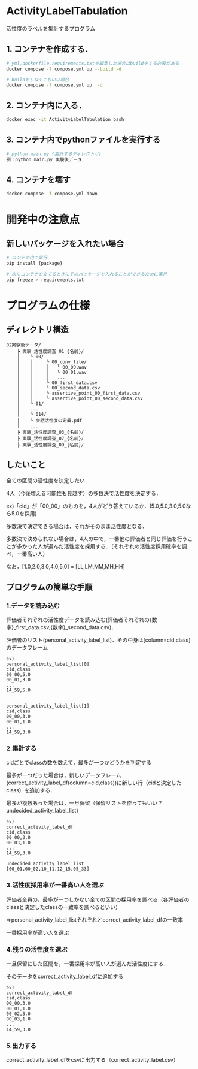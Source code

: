 # ActivityLabelTabulation
活性度のラベルを集計するプログラム

## 1. コンテナを作成する．
``` bash
# yml,dockerfile,requirements.txtを編集した場合はbuildをする必要がある
docker compose -f compose.yml up --build -d

# buildをしなくてもいい場合
docker compose -f compose.yml up  -d
```

## 2. コンテナ内に入る．
``` bash
docker exec -it ActivityLabelTabulation bash   
```

## 3. コンテナ内でpythonファイルを実行する
``` bash
# python main.py {集計するディレクトリ}
例：python main.py 実験後データ
```

## 4. コンテナを壊す
``` bash
docker compose -f compose.yml down  
```

# 開発中の注意点
## 新しいパッケージを入れたい場合
```bash
# コンテナ内で実行
pip install {package}

# 次にコンテナを立てるときにそのパッケージを入れることができるために実行
pip freeze > requirements.txt
```

# プログラムの仕様
## ディレクトリ構造
```
02実験後データ/
    ┝ 実験_活性度調査_01_{名前}/
    │    └ 00/
    │    │     └ 00_conv_file/
    │    │     │   └ 00_00.wav
    │    │     │   └ 00_01.wav
    │    │     │   ...
    │    │     └ 00_first_data.csv
    │    │     └ 00_second_data.csv
    │    │     └ assertive_point_00_first_data.csv
    │    │     └ assertive_point_00_second_data.csv
    │    └ 01/
    │    ...
    │    └ 014/
    │    └ 会話活性度の定義.pdf
    │    ...
    ┝ 実験_活性度調査_03_{名前}/
    ┝ 実験_活性度調査_07_{名前}/
    ┝ 実験_活性度調査_09_{名前}/
```
## したいこと
全ての区間の活性度を決定したい．

4人（今後増える可能性も見越す）の多数決で活性度を決定する．

ex)「cid」が「00_00」のものを，4人がどう答えているか．(5.0,5.0,3.0,5.0なら5.0を採用)

多数決で決定できる場合は，それがそのまま活性度となる．

多数決で決められない場合は，4人の中で，一番他の評価者と同じ評価を行うことが多かった人が選んだ活性度を採用する．（それぞれの活性度採用確率を調べ，一番高い人）

なお，[1.0,2.0,3.0,4.0,5.0] = [LL,LM,MM,MH,HH]

## プログラムの簡単な手順
### 1.データを読み込む
評価者それぞれの活性度データを読み込む(評価者それぞれの{数字}_first_data.csv,{数字}_second_data.csv)．

評価者のリスト(personal_activity_label_list)．その中身は[column=cid,class]のデータフレーム

```
ex)
personal_activity_label_list[0]
cid,class
00_00,5.0
00_01,3.0
...
14_59,5.0


personal_activity_label_list[1]
cid,class
00_00,3.0
00_01,1.0
...
14_59,3.0
```

### 2.集計する
cidごとでclassの数を数えて，最多が一つかどうかを判定する

最多が一つだった場合は，新しいデータフレーム(correct_activity_label_df(column=cid,class))に新しい行（cidと決定したclass）を追加する．

最多が複数あった場合は，一旦保留（保留リストを作ってもいい？undecided_activity_label_list）

```
ex)
correct_activity_label_df
cid,class
00_00,3.0
00_03,1.0
...
14_59,3.0

undecided_activity_label_list
[00_01,00_02,10_11,12_15,05_33]
```

### 3.活性度採用率が一番高い人を選ぶ
評価者全員の，最多が一つしかない全ての区間の採用率を調べる（各評価者のclassと決定したclassの一致率を調べるといい）

=>personal_activity_label_listそれぞれとcorrect_activity_label_dfの一致率

一番採用率が高い人を選ぶ

### 4.残りの活性度を選ぶ
一旦保留にした区間を，一番採用率が高い人が選んだ活性度にする．

そのデータをcorrect_activity_label_dfに追加する

```
ex)
correct_activity_label_df
cid,class
00_00,3.0
00_01,1.0
00_02,3.0
00_03,1.0
...
14_59,3.0
```

### 5.出力する
correct_activity_label_dfをcsvに出力する（correct_activity_label.csv）
